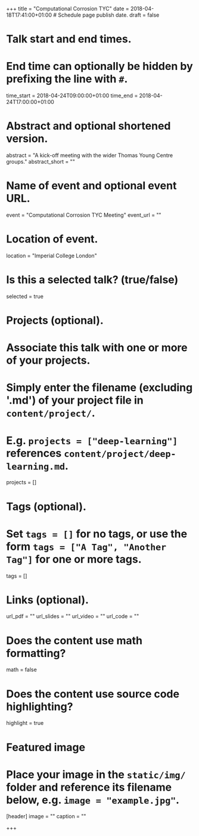 +++
title = "Computational Corrosion TYC"
date = 2018-04-18T17:41:00+01:00  # Schedule page publish date.
draft = false

# Talk start and end times.
#   End time can optionally be hidden by prefixing the line with `#`.
time_start = 2018-04-24T09:00:00+01:00
time_end = 2018-04-24T17:00:00+01:00

# Abstract and optional shortened version.
abstract = "A kick-off meeting with the wider Thomas Young Centre groups."
abstract_short = ""

# Name of event and optional event URL.
event = "Computational Corrosion TYC Meeting"
event_url = ""

# Location of event.
location = "Imperial College London"

# Is this a selected talk? (true/false)
selected = true

# Projects (optional).
#   Associate this talk with one or more of your projects.
#   Simply enter the filename (excluding '.md') of your project file in `content/project/`.
#   E.g. `projects = ["deep-learning"]` references `content/project/deep-learning.md`.
projects = []

# Tags (optional).
#   Set `tags = []` for no tags, or use the form `tags = ["A Tag", "Another Tag"]` for one or more tags.
tags = []

# Links (optional).
url_pdf = ""
url_slides = ""
url_video = ""
url_code = ""

# Does the content use math formatting?
math = false

# Does the content use source code highlighting?
highlight = true

# Featured image
# Place your image in the `static/img/` folder and reference its filename below, e.g. `image = "example.jpg"`.
[header]
image = ""
caption = ""

+++
